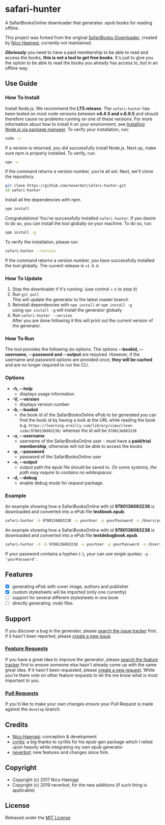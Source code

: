 # safari-hunter
A SafariBooksOnline downloader that generates .epub books for reading offline. 

This project was forked from the original [SafariBooks-Downloader](https://github.com/nicohaenggi/SafariBooks-Downloader), created by [Nico Haenggi](http://www.nicohaenggi.com/), currently not maintained.

**_Obviously_** you need to have a paid membership to be able to read and access the books, **this is not a tool to get free books**. It's just to give you the option to be able to read the books you already has access to, but in an offline way.

## Use Guide

### How To Install

Install Node.js. We recommend the **LTS release**. The `safari-hunter` has been tested on most node versions between **v4.4.5 and v.6.9.5** and should therefore cause no problems running on one of these versions. For more information about how to install it on your environment, see [Installing Node.js via package manager](https://nodejs.org/en/download/package-manager/). To verify your installation, run:

```bash
node -v
```

If a version is returned, you did successfully install Node.js. Next up, make sure npm is properly installed. To verify, run:

```bash
npm -v
```

If the command returns a version number, you're all set. Next, we'll clone the repository.

```bash
git clone https://github.com/neverbot/safari-hunter.git
cd safari-hunter
```

Install all the dependencies with npm.

```bash
npm install
```
Congratulations! You've successfully installed `safari-hunter`.
If you desire to do so, you can install the tool globally on your machine. To do so, run:

```bash
npm install -g
```

To verify the installation, please run:

```bash
safari-hunter --version
```

If the command returns a version number, you have successfully installed the tool globally. The current release is `v1.0.0`.

### How To Update
1. Stop the downloader if it's running. (use control + c to stop it)
2. Run `git pull`  
    This will update the generator to the latest master branch
3. Reinstall dependencies with `npm install` or `npm install -g`  
    using `npm install -g` will install the generator globally
4. Run `safari-hunter --version`  
    After you are done following it this will print out the current version of the generator.

### How To Run

The tool provides the following six options. The options **--bookid, --username, --password and --output** are required. However, if the username and password options are provided once, **they will be cached** and are no longer required to run the CLI.

### Options

* **-h, --help**
    * displays usage information
* **-V, --version**
    * displays version number
* **-b, --bookid <bookid>**
    * the book id of the SafariBooksOnline ePub to be generated
    you can find the book id by having a look at the URL while reading the book
    e.g. `https://learning.oreilly.com/library/view/clean-code/9780136083238/` whereas the id will be `9780136083238`
* **-u, --username <username>**
    * username of the SafariBooksOnline user - must have a **paid/trial membership**, otherwise will not be able to access the books
* **-p, --password <password>**
    * password of the SafariBooksOnline user
* **-o, --output <output>**
    * output path the epub file should be saved to. *On some systems, the path may require to contains no whitespaces*.
* **-d, --debug**
    * enable debug mode for *request* package.

### Example

An example showing how a SafariBooksOnline with id **9780136083238** is downloaded and converted into a ePub file **testbook.epub**.
```bash
safari-hunter -b 9780136083238 -u yourUser -p yourPassword -o /Users/yourUser/Desktop/testbook.epub
```

An example showing how a SafariBooksOnline with id **9780136083238** is downloaded and converted into a ePub file **testdebugbook.epub**.
```bash
safari-hunter -d -b 9780136083238 -u yourUser -p yourPassword -o /Users/yourUser/Desktop/testbook.epub
```
If your password contains a hyphen (`-`), your can use single quotes: `-p 'yourPassword'`.

## Features
- [x] generating ePub with cover image, authors and publisher
- [x] custom stylesheets will be imported (only one currently)
- [ ] support for several different stylesheets in one book
- [ ] directly generating .mobi files

## Support
If you discover a bug in the generator, please [search the issue tracker](https://github.com/nicohaenggi/SafariBooks-Downloader/issues?q=is%3Aissue+sort%3Aupdated-desc) first. If it hasn't been reported, please [create a new issue](https://github.com/nicohaenggi/SafariBooks-Downloader/issues/new).

### [Feature Requests](https://github.com/nicohaenggi/SafariBooks-Downloader/labels/Feature%20Request)
If you have a great idea to improve the generator, please [search the feature tracker](https://github.com/nicohaenggi/SafariBooks-Downloader/labels/Feature%20Request) first to ensure someone else hasn't already come up with the same great idea. If it hasn't been requested, please [create a new request](https://github.com/nicohaenggi/SafariBooks-Downloader/issues/new). While you're there vote on other feature requests to let the me know what is most important to you.

### [Pull Requests](https://github.com/nicohaenggi/SafariBooks-Downloader/pulls)
If you'd like to make your own changes ensure your Pull Request is made against the  `develop` branch.


## Credits
- [Nico Haenggi](http://www.nicohaenggi.com): conception & development
- [cyrilis](https://github.com/cyrilis): a big thanks to cyrillis for his epub-gen package which I relied upon heavily while integrating my own epub generator
- [neverbot](https://github.com/neverbot): new features and changes since fork.

## Copyright
- Copyright (c) 2017 Nico Haenggi
- Copyright (c) 2019 neverbot, for the new additions (if such thing is applicable)

## License
Released under the [MIT License](https://github.com/neverbot/safari-hunter/blob/master/LICENSE)

